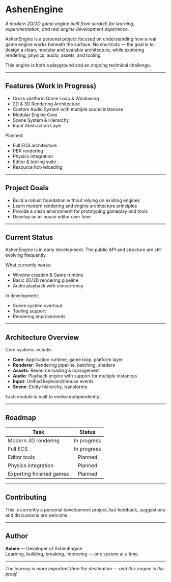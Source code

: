 # AshenEngine
*A modern 2D/3D game engine built from scratch for learning, experimentation, and real engine development experience.*

AshenEngine is a personal project focused on understanding how a real game engine works beneath the surface. No shortcuts — the goal is to design a clean, modular and scalable architecture, while exploring rendering, physics, audio, assets, and tooling.

This engine is both a playground and an ongoing technical challenge.

---

## Features (Work in Progress)

- Cross-platform Game Loop & Windowing
- 2D & 3D Rendering Architecture
- Custom Audio System with multiple sound instances
- Modular Engine Core
- Scene System & Hierarchy
- Input Abstraction Layer

Planned:
- Full ECS architecture
- PBR rendering
- Physics integration
- Editor & tooling suite
- Resource hot-reloading

---

## Project Goals

- Build a robust foundation without relying on existing engines
- Learn modern rendering and engine architecture principles
- Provide a clean environment for prototyping gameplay and tools
- Develop an in-house editor over time

---

## Current Status

AshenEngine is in early development. The public API and structure are still evolving frequently.

What currently works:
- Window creation & Game runtime
- Basic 2D/3D rendering pipeline
- Audio playback with concurrency

In development:
- Scene system overhaul
- Tooling support
- Rendering improvements

---

## Architecture Overview

Core systems include:

- **Core**: Application runtime, game loop, platform layer
- **Renderer**: Rendering pipeline, batching, shaders
- **Assets**: Resource loading & management
- **Audio**: Playback engine with support for multiple instances
- **Input**: Unified keyboard/mouse events
- **Scene**: Entity hierarchy, transforms

Each module is built to evolve independently.

---

## Roadmap

| Task | Status |
|------|:-----:|
| Modern 3D rendering | In progress |
| Full ECS | In progress |
| Editor tools | Planned |
| Physics integration | Planned |
| Exporting finished games | Planned |

---

## Contributing

This is currently a personal development project, but feedback, suggestions and discussions are welcome.

---

## Author

**Ashen** — Developer of AshenEngine  
Learning, building, breaking, improving — one system at a time.

---

*The journey is more important than the destination — and this engine is the proof.*
